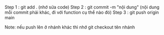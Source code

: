 Step 1 : git add . (nhớ sửa code)
Step 2 : git commit -m "nội dung" (nội dung mỗi commit phải khác, đi với function cụ thể nào đó)
Step 3 : git push origin main 

Note: nếu push lên ở nhánh khác thì nhớ git checkout tên nhánh 

